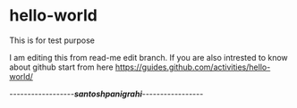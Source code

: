 # hello-world
This is for test purpose 

I am editing this from read-me edit branch.
If you are also intrested to know about github start from here https://guides.github.com/activities/hello-world/

------------------***santoshpanigrahi***-----------------
